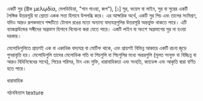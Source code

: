 একটি সুর (গ্রীক μελῳδία, মেলডিডিয়া, "গান গাওয়া, জপ"), [১] সুর, ভয়েস বা লাইন, সুর বা সুরের একটি লৈঙ্গিক উত্তরসূরি যা শ্রোতা একক সত্তা হিসাবে উপলব্ধি করে। এর আক্ষরিক অর্থে, একটি সুর পিচ এবং তালের সংমিশ্রণ, যদিও আরও রূপকভাবে শব্দটিতে টোনাল রঙের মতো অন্যান্য বাদ্যযন্ত্রগুলির উত্তরসূরি অন্তর্ভুক্ত থাকতে পারে। এটি ব্যাকগ্রাউন্ডের সঙ্গীদের অগ্রভাগ হিসাবে বিবেচনা করা যেতে পারে। একটি লাইন বা অংশে অগ্রভাগের সুর না হওয়া দরকার।

মেলোডিগুলিতে প্রায়শই এক বা একাধিক বাদ্যযন্ত্র বা মোটিফ থাকে, এবং প্রায়শই বিভিন্ন আকারে একটি রচনা জুড়ে পুনরাবৃত্তি হয়। মেলোডিগুলি তাদের মেলোডিক গতি বা পিচগুলি বা পিচগুলির মধ্যে অন্তরগুলি (মূলত সংযুক্ত বা বিচ্ছিন্ন বা আরও বিধিনিষেধের সাথে), পিচের পরিসর, টান এবং মুক্তি, ধারাবাহিকতা এবং সংহতি, ক্যাডেন্স এবং আকৃতি দ্বারা বর্ণিত হতে পারে।

ধারাবাহিক

গঠনবিন্যাস texture